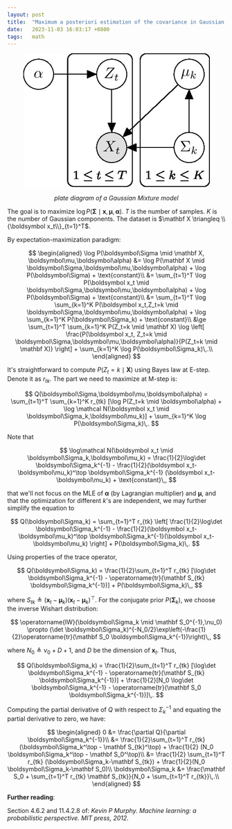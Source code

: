 ```yaml
---
layout: post
title:  "Maximum a posteriori estimation of the covariance in Gaussian Mixture models"
date:   2023-11-03 16:03:17 +0800
tags:   math
---
```


<center>
<img src="/assets/posts_imgs/2023-11-03/plate.jpg" alt="plate diagram of a GMM">
<p><em>plate diagram of a Gaussian Mixture model</em></p>
</center>

The goal is to maximize $\log P(\boldsymbol\Sigma \mid \mathbf x, \boldsymbol\mu,\boldsymbol\alpha)$.
$T$ is the number of samples.
$K$ is the number of Gaussian components.
The dataset is $\mathbf X \triangleq \\{\boldsymbol x_t\\}_{t=1}^T$.

By expectation-maximization paradigm:

$$
\begin{aligned}
    \log P(\boldsymbol\Sigma \mid \mathbf X, \boldsymbol\mu,\boldsymbol\alpha)
    &= \log P(\mathbf X \mid \boldsymbol\Sigma,\boldsymbol\mu,\boldsymbol\alpha) + \log P(\boldsymbol\Sigma) + \text{constant}\\
    &= \sum_{t=1}^T \log P(\boldsymbol x_t \mid \boldsymbol\Sigma,\boldsymbol\mu,\boldsymbol\alpha) + \log P(\boldsymbol\Sigma) + \text{constant}\\
    &= \sum_{t=1}^T \log \sum_{k=1}^K P(\boldsymbol x_t,Z_t=k \mid \boldsymbol\Sigma,\boldsymbol\mu,\boldsymbol\alpha) + \log \sum_{k=1}^K P(\boldsymbol\Sigma_k) + \text{constant}\\
    &\ge \sum_{t=1}^T \sum_{k=1}^K P(Z_t=k \mid \mathbf X) \log \left[ \frac{P(\boldsymbol x_t, Z_t=k \mid \boldsymbol\Sigma,\boldsymbol\mu,\boldsymbol\alpha)}{P(Z_t=k \mid \mathbf X)} \right] + \sum_{k=1}^K \log P(\boldsymbol\Sigma_k)\,.\\
\end{aligned}
$$

It's straightforward to compute $P(Z_t=k \mid \mathbf X)$ using Bayes law at E-step.
Denote it as $r_{tk}$.
The part we need to maximize at M-step is:

$$
Q(\boldsymbol\Sigma,\boldsymbol\mu,\boldsymbol\alpha)
= \sum_{t=1}^T \sum_{k=1}^K r_{tk} [\log P(Z_t=k \mid \boldsymbol\alpha) + \log \mathcal N(\boldsymbol x_t \mid \boldsymbol\Sigma_k,\boldsymbol\mu_k)] + \sum_{k=1}^K \log P(\boldsymbol\Sigma_k)\,.
$$

Note that

$$
\log\mathcal N(\boldsymbol x_t \mid \boldsymbol\Sigma_k,\boldsymbol\mu_k)
= \frac{1}{2}\log\det \boldsymbol\Sigma_k^{-1} - \frac{1}{2}(\boldsymbol x_t-\boldsymbol\mu_k)^\top \boldsymbol\Sigma_k^{-1} (\boldsymbol x_t-\boldsymbol\mu_k) + \text{constant}\,,
$$

that we'll not focus on the MLE of $\boldsymbol\alpha$ (by Lagrangian multiplier) and $\boldsymbol\mu$, and that the optimization for different $k$'s are independent, we may further simplify the equation to

$$
Q(\boldsymbol\Sigma_k) = \sum_{t=1}^T r_{tk} \left[ \frac{1}{2}\log\det \boldsymbol\Sigma_k^{-1} - \frac{1}{2}(\boldsymbol x_t-\boldsymbol\mu_k)^\top \boldsymbol\Sigma_k^{-1}(\boldsymbol x_t-\boldsymbol\mu_k) \right] + P(\boldsymbol\Sigma_k)\,.
$$

Using properties of the trace operator,

$$
Q(\boldsymbol\Sigma_k) = \frac{1}{2}\sum_{t=1}^T r_{tk} [\log\det \boldsymbol\Sigma_k^{-1} - \operatorname{tr}(\mathbf S_{tk} \boldsymbol\Sigma_k^{-1})] + P(\boldsymbol\Sigma_k)\,,
$$

where $S_{tk} \triangleq (\boldsymbol x_t-\boldsymbol\mu_k)(\boldsymbol x_t-\boldsymbol\mu_k)^\top$.
For the conjugate prior $P(\boldsymbol\Sigma_k)$, we choose the inverse Wishart distribution:

$$
\operatorname{IW}(\boldsymbol\Sigma_k \mid \mathbf S_0^{-1},\nu_0) \propto (\det \boldsymbol\Sigma_k)^{-N_0/2}\exp\left(-\frac{1}{2}\operatorname{tr}(\mathbf S_0 \boldsymbol\Sigma_k^{-1})\right)\,,
$$

where $N_0 \triangleq \nu_0 + D + 1$, and $D$ be the dimension of $\boldsymbol x_t$.
Thus,

$$
Q(\boldsymbol\Sigma_k) = \frac{1}{2}\sum_{t=1}^T r_{tk} [\log\det \boldsymbol\Sigma_k^{-1} - \operatorname{tr}(\mathbf S_{tk} \boldsymbol\Sigma_k^{-1})] + \frac{1}{2}[N_0 \log\det \boldsymbol\Sigma_k^{-1} - \operatorname{tr}(\mathbf S_0 \boldsymbol\Sigma_k^{-1})]\,.
$$

Computing the partial derivative of $Q$ with respect to $\Sigma_k^{-1}$ and equating the partial derivative to zero, we have:

$$
\begin{aligned}
    0 &= \frac{\partial Q}{\partial \boldsymbol\Sigma_k^{-1}}\\
      &= \frac{1}{2}\sum_{t=1}^T r_{tk} (\boldsymbol\Sigma_k^\top - \mathbf S_{tk}^\top) + \frac{1}{2} (N_0 \boldsymbol\Sigma_k^\top - \mathbf S_0^\top)\\
      &= \frac{1}{2} \sum_{t=1}^T r_{tk} (\boldsymbol\Sigma_k-\mathbf S_{tk}) + \frac{1}{2}(N_0 \boldsymbol\Sigma_k-\mathbf S_0)\\
    \boldsymbol\Sigma_k &= \frac{\mathbf S_0 + \sum_{t=1}^T r_{tk} \mathbf S_{tk}}{N_0 + \sum_{t=1}^T r_{tk}}\,.\\
\end{aligned}
$$

**Further reading**:

Section 4.6.2 and 11.4.2.8 of:
_Kevin P Murphy. Machine learning: a probabilistic perspective. MIT press, 2012._
